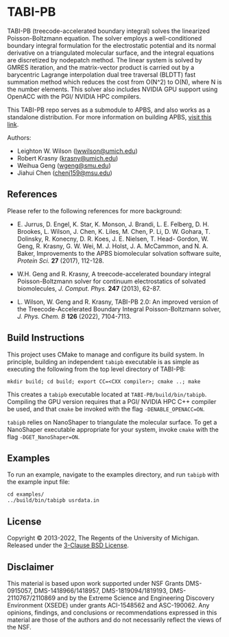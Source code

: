 # TABI-PB
TABI-PB (treecode-accelerated boundary integral) solves the linearized Poisson-Boltzmann equation. The solver employs a well-conditioned boundary integral formulation for the electrostatic potential and its normal derivative on a triangulated molecular surface, and the integral equations are discretized by nodepatch method. The linear system is solved by GMRES iteration, and the matrix-vector product is carried out by a barycentric Lagrange interpolation dual tree traversal (BLDTT) fast summation method which reduces the cost from O(N^2) to O(N), where N is the number elements. This solver also includes NVIDIA GPU support using OpenACC with the PGI/ NVIDIA HPC compilers.

This TABI-PB repo serves as a submodule to APBS, and also works as a standalone distribution. For more information on building APBS, [visit this link](https://apbs.readthedocs.io/en/latest/).

   Authors:  
   - Leighton W. Wilson  (lwwilson@umich.edu) 
   - Robert Krasny  (krasny@umich.edu) 
   - Weihua Geng  (wgeng@smu.edu)
   - Jiahui Chen  (chenj159@msu.edu)


## References
Please refer to the following references for more background:

  - E. Jurrus, D. Engel, K. Star, K. Monson, J. Brandi, L. E. Felberg, D. H. Brookes, L. Wilson, J. Chen, K. Liles, M. Chen, P. Li, D. W. Gohara, T. Dolinsky, R. Konecny, D. R. Koes, J. E. Nielsen, T. Head- Gordon, W. Geng, R. Krasny, G. W. Wei, M. J. Holst, J. A. McCammon, and N. A. Baker, Improvements to the APBS biomolecular solvation software suite, _Protein Sci._ __27__ (2017), 112-128.
   
  - W.H. Geng and R. Krasny, A treecode-accelerated boundary integral Poisson-Boltzmann solver for continuum electrostatics of solvated biomolecules, _J. Comput. Phys._ __247__ (2013), 62-87.

  - L. Wilson, W. Geng and R. Krasny, TABI-PB 2.0: An improved version of the Treecode-Accelerated Boundary Integral Poisson-Boltzmann solver, _J. Phys. Chem. B_ __126__ (2022), 7104-7113.

## Build Instructions

This project uses CMake to manage and configure its build system. In principle, 
building an independent `tabipb` executable is as simple as executing the following 
from the top level directory of TABI-PB:

    mkdir build; cd build; export CC=<CXX compiler>; cmake ..; make

This creates a `tabipb` executable located at `TABI-PB/build/bin/tabipb`.
Compiling the GPU version requires that a PGI/ NVIDIA HPC C++ compiler be used, 
and that `cmake` be invoked with the flag `-DENABLE_OPENACC=ON`.

`tabipb` relies on NanoShaper to triangulate the molecular surface. To get a NanoShaper
executable appropriate for your system, invoke `cmake` with the flag `-DGET_NanoShaper=ON`.

## Examples

To run an example, navigate to the examples directory, and run `tabipb` with the 
example input file:
```
cd examples/
../build/bin/tabipb usrdata.in
```

## License
Copyright © 2013-2022, The Regents of the University of Michigan. Released under the [3-Clause BSD License](LICENSE.md).


## Disclaimer
This material is based upon work supported under NSF Grants DMS-0915057, DMS-1418966/1418957, DMS-1819094/1819193, DMS-2110767/2110869 and by the Extreme Science and Engineering Discovery Environment (XSEDE) under grants ACI-1548562 and ASC-190062. Any opinions, findings, and conclusions or recommendations expressed in this material are those of the authors and do not necessarily reflect the views of the NSF.
